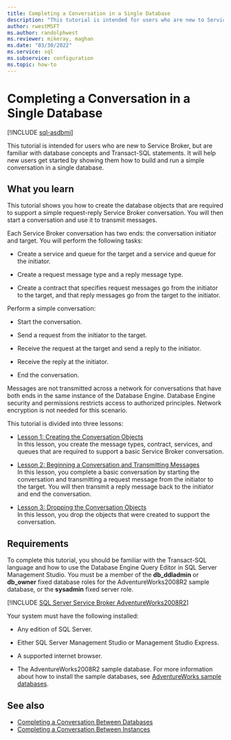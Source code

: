 ```yaml
---
title: Completing a Conversation in a Single Database
description: "This tutorial is intended for users who are new to Service Broker but are familiar with database concepts and Transact-SQL statements."
author: rwestMSFT
ms.author: randolphwest
ms.reviewer: mikeray, maghan
ms.date: "03/30/2022"
ms.service: sql
ms.subservice: configuration
ms.topic: how-to
---
```


# Completing a Conversation in a Single Database

[!INCLUDE [sql-asdbmi](../../includes/applies-to-version/sql-asdbmi.md)]

This tutorial is intended for users who are new to Service Broker, but are familiar with database concepts and Transact-SQL statements. It will help new users get started by showing them how to build and run a simple conversation in a single database.

## What you learn

This tutorial shows you how to create the database objects that are required to support a simple request-reply Service Broker conversation. You will then start a conversation and use it to transmit messages.

Each Service Broker conversation has two ends: the conversation initiator and target. You will perform the following tasks:

- Create a service and queue for the target and a service and queue for the initiator.

- Create a request message type and a reply message type.

- Create a contract that specifies request messages go from the initiator to the target, and that reply messages go from the target to the initiator.

Perform a simple conversation:

- Start the conversation.

- Send a request from the initiator to the target.

- Receive the request at the target and send a reply to the initiator.

- Receive the reply at the initiator.

- End the conversation.

Messages are not transmitted across a network for conversations that have both ends in the same instance of the Database Engine. Database Engine security and permissions restricts access to authorized principles. Network encryption is not needed for this scenario.

This tutorial is divided into three lessons:

- [Lesson 1: Creating the Conversation Objects](lesson-1-creating-the-conversation-objects.md)  
    In this lesson, you create the message types, contract, services, and queues that are required to support a basic Service Broker conversation.

- [Lesson 2: Beginning a Conversation and Transmitting Messages](lesson-2-beginning-a-conversation-and-transmitting-messages.md)  
    In this lesson, you complete a basic conversation by starting the conversation and transmitting a request message from the initiator to the target. You will then transmit a reply message back to the initiator and end the conversation.

- [Lesson 3: Dropping the Conversation Objects](lesson-3-dropping-the-conversation-objects.md)  
    In this lesson, you drop the objects that were created to support the conversation.

## Requirements

To complete this tutorial, you should be familiar with the Transact-SQL language and how to use the Database Engine Query Editor in SQL Server Management Studio. You must be a member of the **db_ddladmin** or **db_owner** fixed database roles for the AdventureWorks2008R2 sample database, or the **sysadmin** fixed server role.

[!INCLUDE [SQL Server Service Broker AdventureWorks2008R2](../../includes/service-broker-adventureworks-2008-r2.md)]

Your system must have the following installed:

- Any edition of SQL Server.

- Either SQL Server Management Studio or Management Studio Express.

- A supported internet browser.

- The AdventureWorks2008R2 sample database. For more information about how to install the sample databases, see [AdventureWorks sample databases](../../samples/adventureworks-install-configure.md).

## See also

- [Completing a Conversation Between Databases](completing-a-conversation-between-databases.md)
- [Completing a Conversation Between Instances](completing-a-conversation-between-instances.md)
